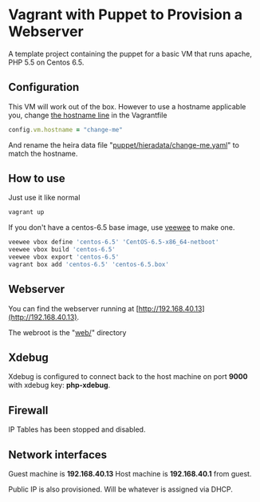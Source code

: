 Vagrant with Puppet to Provision a Webserver
============================================

A template project containing the puppet for a basic VM that runs apache, PHP 5.5 on Centos 6.5.

Configuration
-------------

This VM will work out of the box. However to use a hostname applicable you, change [the hostname line](https://github.com/PurpleBooth/vagrant-puppet-centos-6.5-php5.5-template/blob/master/Vagrantfile#L9) in the Vagrantfile
```ruby
config.vm.hostname = "change-me"
```

And rename the heira data file "[puppet/hieradata/change-me.yaml](https://github.com/PurpleBooth/vagrant-puppet-centos-6.5-php5.5-template/blob/master/puppet/hieradata/change-me.yaml)" to match the hostname.

How to use
----------
Just use it like normal

```bash
vagrant up
```

If you don't have a centos-6.5 base image, use [veewee](https://github.com/jedi4ever/veewee) to make one.
```bash
veewee vbox define 'centos-6.5' 'CentOS-6.5-x86_64-netboot'
veewee vbox build 'centos-6.5'
veewee vbox export 'centos-6.5'
vagrant box add 'centos-6.5' 'centos-6.5.box'
```

Webserver
---------
You can find the webserver running at [http://192.168.40.13](http://192.168.40.13).

The webroot is the "[web/](https://github.com/PurpleBooth/vagrant-puppet-centos-6.5-php5.5-template/tree/master/web)" directory


Xdebug
------

Xdebug is configured to connect back to the host machine on port **9000** with xdebug key: **php-xdebug**.

Firewall
--------

IP Tables has been stopped and disabled.


Network interfaces
------------------

Guest machine is **192.168.40.13**
Host machine is **192.168.40.1** from guest.

Public IP is also provisioned. Will be whatever is assigned via DHCP.
